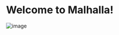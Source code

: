 # Welcome to Malhalla!
![image](https://github.com/user-attachments/assets/900e022e-db59-44e9-b4e0-7836bc5237ba)
